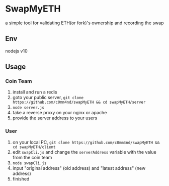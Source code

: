 # SwapMyETH

a simple tool for validating ETH(or fork)'s ownership and recording the swap

## Env

nodejs v10

## Usage

### Coin Team

1. install and run a redis
2. goto your public server, `git clone https://github.com/c0mm4nd/swapMyETH && cd swapMyETH/server`
3. `node server.js`
4. take a reverse proxy on your nginx or apache
5. provide the server address to your users

### User

1. on your local PC, `git clone https://github.com/c0mm4nd/swapMyETH && cd swapMyETH/client`
2. edit `swapCli.js` and change the `serverAddress` variable with the value from the coin team
3. `node swapCli.js`
4. input "original address" (old address) and "latest address" (new address)
5. finished

